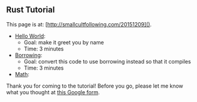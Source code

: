 ## Rust Tutorial

This page is at: [http://smallcultfollowing.com/20151209]().

- [Hello World](src/hello_world.rs):
    - Goal: make it greet you by name
    - Time: 3 minutes
- [Borrowing](src/borrowing.rs):
    - Goal: convert this code to use borrowing instead so that it compiles
    - Time: 3 minutes
- [Math](src/math.rs):

Thank you for coming to the tutorial! Before you go, please let me
know what you thought at
[this Google form](http://goo.gl/forms/CN4trE3rXe).
